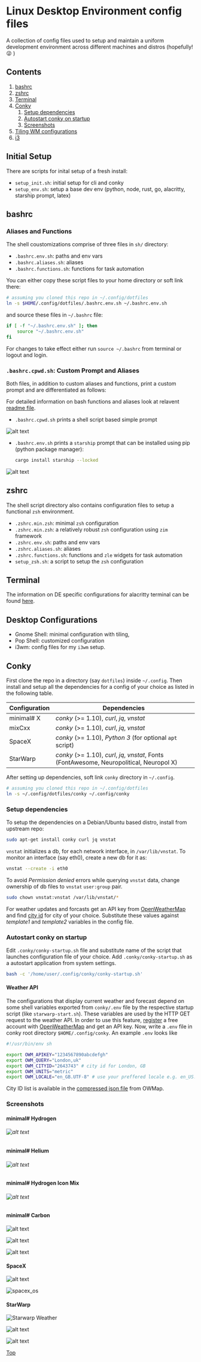 # Linux Desktop Environment config files
A collection of config files used to setup and maintain a uniform development environment across different machines and  distros (hopefully! :stuck_out_tongue_winking_eye: )

## Contents
1. [bashrc](#bashrc)
2. [zshrc](#zshrc)
3. [Terminal](#Terminal)
4. [Conky](#Conky)
    1. [Setup dependencies](#setup-dependencies)
    2. [Autostart conky on startup](#autostart-conky-on-startup)
    3. [Screenshots](#screenshots)
5. [Tiling WM configurations](#Tiling-WM-configurations)
  1. [i3](#i3)



## Initial Setup

There are scripts for inital setup of a fresh install:

- `setup_init.sh`: initial setup for cli and conky
- `setup_env.sh`: setup a base dev env (python, node, rust, go, alacritty, starship prompt, latex) 

## bashrc

### Aliases and Functions

The shell coustomizations comprise of three files in `sh/` directory:
- `.bashrc.env.sh`: paths and env vars
- `.bashrc.aliases.sh`: aliases
- `.bashrc.functions.sh`: functions for task automation

You can either copy these script files to your home directory or soft link there:
```bash
# assuming you cloned this repo in ~/.config/dotfiles
ln -s $HOME/.config/dotfiles/.bashrc.env.sh ~/.bashrc.env.sh
```
and source these files in `~/.bashrc` file:
```bash
if [ -f "~/.bashrc.env.sh" ]; then
    source "~/.bashrc.env.sh"
fi
```

For changes to take effect either run `source ~/.bashrc` from terminal or logout and login.

### `.bashrc.cpwd.sh`: Custom Prompt and Aliases

Both files, in addition to custom aliases and functions, print a custom prompt and are differentiated as follows:

For detailed information on bash functions and aliases look at relavent [readme file](sh/README.md).

- `.bashrc.cpwd.sh` prints a shell script based simple prompt

![alt text](.assets/shell-shot.png "Bash prompt")

- `.bashrc.env.sh` prints a `starship` prompt that can be installed using pip (python package manager):

    ```bash
    cargo install starship --locked
    ```

![alt text](.assets/starship-shot.png "Bash prompt")



## zshrc

The shell script directory also contains configuration files to setup a functional `zsh` environment.

- `.zshrc.min.zsh`: minimal `zsh` configuration
- `.zshrc.min.zsh`: a relatively robust `zsh` configuration using `zim` framework
- `.zshrc.env.sh`: paths and env vars
- `.zshrc.aliases.sh`: aliases
- `.zshrc.functions.sh`: functions and `zle` widgets for task automation
- `setup_zsh.sh`: a script to setup the `zsh` configuration

## Terminal

The information on DE specific configurations for alacritty terminal can be found [here](./term.md).

## Desktop Configurations

- Gnome Shell: minimal configuration with tiling, 
- Pop Shell: customized configuration
- i3wm: config files for my `i3wm` setup.

## Conky

First clone the repo in a directory (say `dotfiles`) inside `~/.config`. Then install and setup all the dependencies for a config of your choice as listed in the following table.

| Configuration | Dependencies                                                 |
| ------------- | ------------------------------------------------------------ |
| minimal# X    | *conky* (>= 1.10), *curl*, *jq*, *vnstat*                    |
| mixCxx        | *conky* (>= 1.10), *curl*, *jq*, *vnstat*                    |
| SpaceX        | *conky* (>= 1.10), *Python 3* (for optional `apt` script)    |
| StarWarp      | *conky* (>= 1.10), *curl*, *jq*, *vnstat*, Fonts (FontAwesome, Neuropolitical, Neuropol X) |

After setting up dependencies, soft link `conky` directory in `~/.config`.

```sh
# assuming you cloned this repo in ~/.config/dotfiles
ln -s ~/.config/dotfiles/conky ~/.config/conky
```



### Setup dependencies

To setup the dependencies on a Debian/Ubuntu based distro, install from upstream repo:
   ```bash
sudo apt-get install conky curl jq vnstat
   ```
`vnstat` initializes a db, for each network interface, in `/var/lib/vnstat`. To monitor an interface (say eth0), create a new db for it as:

   ```bash
vnstat --create -i eth0
   ```
To avoid *Permission denied* errors while querying `vnstat` data, change ownership of db files to `vnstat` `user:group` pair.  
   ```bash
sudo chown vnstat:vnstat /var/lib/vnstat/*
   ```
For weather updates and forcasts get an API key from [OpenWeatherMap](https://openweathermap.org "OpenWeatherMap's Homepage") and find [city id](http://openweathermap.org/help/city_list.txt "City ID List")  for city of your choice. Substitute these values against *template1* and *template2* variables in the config file.

### Autostart conky on startup

Edit `.conky/conky-startup.sh` file and substitute name of the script that launches configuration file of your choice. Add ```.conky/conky-startup.sh``` as a autostart application from system settings.

```sh
bash -c '/home/user/.config/conky/conky-startup.sh'
```



#### Weather API

The configurations that display current weather and forecast depend on some shell variables exported from `conky/.env` file by the respective startup script (like `starwarp-start.sh`). These variables are used by the HTTP GET request to the weather API. In order to use this feature, [register](https://home.openweathermap.org/users/sign_up) a free account with [OpenWeatherMap](https://openweathermap.org) and get an API key. Now, write a `.env` file in conky root directory `$HOME/.config/conky`. An example `.env` looks like

```sh
#!/usr/bin/env sh

export OWM_APIKEY="1234567890abcdefgh"
export OWM_QUERY="London,uk"
export OWM_CITYID="2643743" # city id for London, GB
export OWM_UNITS="metric"
export OWM_LOCALE="en_GB.UTF-8"	# use your preffered locale e.g. en_US.UTF-8
```

City ID list is available in the [compressed json file](https://bulk.openweathermap.org/sample/) from OWMap.

### Screenshots
#### minimal# Hydrogen

   ###### ![alt text](.assets/conkyrc_minH_shot.png "conkyrc_minH")

   #### minimal# Helium

   ###### ![alt text](.assets/conkyrc_minHe_shot.png "conkyrc_minHe")

   #### minimal# Hydrogen Icon Mix

   ###### ![alt text](.assets/conkyrc_minH_mix_shot.png "conkyrc_minH_mix")

   #### minimal# Carbon
   ![alt text](.assets/conkyrc_mixC12_shot.png "conkyrc_mixC12")

   ![alt text](.assets/conkyrc_mixC13_shot.png "conkyrc_mixC13")

   ![alt text](.assets/conkyrc_mixC14_shot.png "conkyrc_mixC14")

   #### SpaceX

   ![alt text](.assets/spacex_sys.png "spacex_sys")

   ![](.assets/spacex_os.png "spacex_os")

   #### StarWarp

![](.assets/starwarp-weather.png "Starwarp Weather")

   ![alt text](.assets/starwarp-loaded00.png "starwarp desktop")

![alt text](.assets/starwarp-loaded02.png "starwarp desktop")



[Top](#contents)
